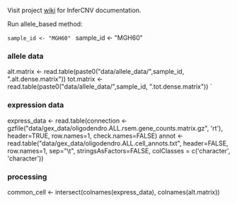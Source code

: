 Visit project [wiki](https://github.com/broadinstitute/inferCNV/wiki) for InferCNV documentation.

Run allele_based method:

`sample_id <- "MGH60" `
sample_id <- "MGH60"
### allele data
alt.matrix <- read.table(paste0("data/allele_data/",sample_id,
                                ".alt.dense.matrix"))
tot.matrix <- read.table(paste0("data/allele_data/",sample_id,
                                ".tot.dense.matrix"))
`
###

### expression data
express_data <- read.table(connection <- gzfile("data/gex_data/oligodendro.ALL.rsem.gene_counts.matrix.gz", 'rt'), 
                           header=TRUE, row.names=1, check.names=FALSE)
annot <- read.table("data/gex_data/oligodendro.ALL.cell_annots.txt", 
                    header=FALSE, row.names=1, sep="\t", 
                    stringsAsFactors=FALSE, colClasses = c('character', 'character'))
###

### processing
common_cell <- intersect(colnames(express_data),
                         colnames(alt.matrix))
###
